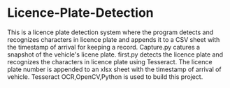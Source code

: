 # Licence-Plate-Detection
This is a licence plate detection system where the program detects and recognizes characters in licence plate and appends it to a CSV sheet with the timestamp of arrival for keeping a record.
Capture.py catures a snapshot of the vehicle's licene plate.
first.py detects the licence plate and recognizes the characters in licence plate using Tesseract.
The licence plate number is appended to an xlsx sheet with the timestamp of arrival of vehicle.
Tesseract OCR,OpenCV,Python is used to build this project.
